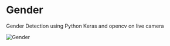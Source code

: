 # Gender

Gender Detection using Python Keras and opencv on live camera

![Gender](https://socialify.git.ci/Ayush7614/Gender/image?forks=1&issues=1&language=1&owner=1&pattern=Brick%20Wall&pulls=1&stargazers=1&theme=Dark)
